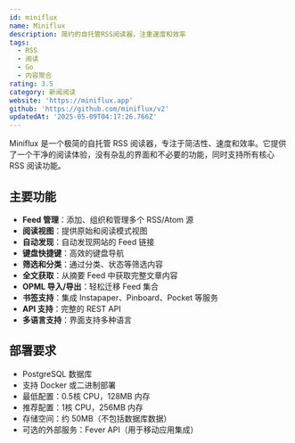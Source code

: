 ```yaml
---
id: miniflux
name: Miniflux
description: 简约的自托管RSS阅读器，注重速度和效率
tags:
  - RSS
  - 阅读
  - Go
  - 内容聚合
rating: 3.5
category: 新闻阅读
website: 'https://miniflux.app'
github: 'https://github.com/miniflux/v2'
updatedAt: '2025-05-09T04:17:26.766Z'
---
```


Miniflux 是一个极简的自托管 RSS 阅读器，专注于简洁性、速度和效率。它提供了一个干净的阅读体验，没有杂乱的界面和不必要的功能，同时支持所有核心 RSS 阅读功能。

## 主要功能

- **Feed 管理**：添加、组织和管理多个 RSS/Atom 源
- **阅读视图**：提供原始和阅读模式视图
- **自动发现**：自动发现网站的 Feed 链接
- **键盘快捷键**：高效的键盘导航
- **筛选和分类**：通过分类、状态等筛选内容
- **全文获取**：从摘要 Feed 中获取完整文章内容
- **OPML 导入/导出**：轻松迁移 Feed 集合
- **书签支持**：集成 Instapaper、Pinboard、Pocket 等服务
- **API 支持**：完整的 REST API
- **多语言支持**：界面支持多种语言

## 部署要求

- PostgreSQL 数据库
- 支持 Docker 或二进制部署
- 最低配置：0.5核 CPU，128MB 内存
- 推荐配置：1核 CPU，256MB 内存
- 存储空间：约 50MB（不包括数据库数据）
- 可选的外部服务：Fever API（用于移动应用集成） 
